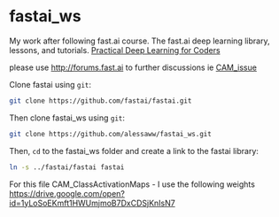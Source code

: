# fastai_ws

My work after following fast.ai course. The fast.ai deep learning library, lessons, and tutorials. [Practical Deep Learning for Coders](http://course.fast.ai)

please use http://forums.fast.ai to further discussions 
ie [CAM_issue](http://forums.fast.ai/t/run-the-model-on-dataset-get-the-frame-names-for-further-use-with-cam/11992)

Clone fastai using `git`:

```sh
git clone https://github.com/fastai/fastai.git
```
Then clone fastai_ws using `git`:

```sh
git clone https://github.com/alessaww/fastai_ws.git
```

Then, `cd` to the fastai_ws folder and create a link to the fastai library:

```sh
ln -s ../fastai/fastai fastai
```

For this file CAM_ClassActivationMaps - I use the following weights https://drive.google.com/open?id=1yLoSoEKmft1HWUmjmoB7DxCDSjKnIsN7

